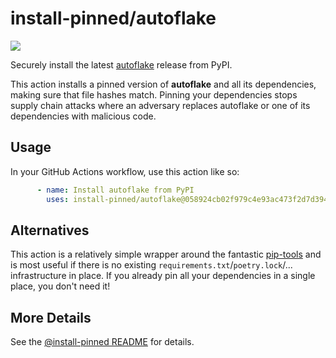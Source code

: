 

# install-pinned/autoflake

![](https://shields.io/badge/python-3.7%20%7C%203.8%20%7C%203.9%20%7C%203.10%20%7C%203.11-blue)

Securely install the latest [autoflake](https://pypi.org/project/autoflake/) release from PyPI.

This action installs a pinned version of **autoflake** and all its dependencies,
making sure that file hashes match. Pinning your dependencies stops supply chain attacks where an adversary         replaces autoflake or one of its dependencies with malicious code.

## Usage

In your GitHub Actions workflow, use this action like so:

```yaml
      - name: Install autoflake from PyPI
        uses: install-pinned/autoflake@058924cb02f979c4e93ac473f2d7d3947411cae9  # 1.7.7
```

## Alternatives

This action is a relatively simple wrapper around the fantastic [pip-tools](https://pip-tools.rtfd.io)         and is most useful if there is no existing `requirements.txt`/`poetry.lock`/... infrastructure in place.         If you already pin all your dependencies in a single place, you don't need it!

## More Details

See the [@install-pinned README](https://github.com/install-pinned) for details.

